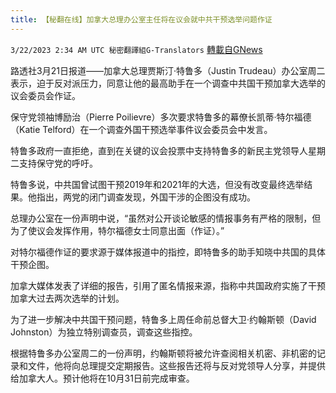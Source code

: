 ```yaml
---
title: 【秘翻在线】加拿大总理办公室主任将在议会就中共干预选举问题作证
---
```

`3/22/2023 2:34 AM UTC 秘密翻譯組G-Translators` [轉載自GNews](https://gnews.org/articles/1034738)

         

路透社3月21日报道——加拿大总理贾斯汀·特鲁多（Justin Trudeau）办公室周二表示，迫于反对派压力，同意让他的最高助手在一个调查中共国干预加拿大选举的议会委员会作证。

保守党领袖博励治（Pierre Poilievre）多次要求特鲁多的幕僚长凯蒂·特尔福德（Katie Telford）在一个调查外国干预选举事件议会委员会中发言。

特鲁多政府一直拒绝，直到在关键的议会投票中支持特鲁多的新民主党领导人星期二支持保守党的呼吁。

特鲁多说，中共国曾试图干预2019年和2021年的大选，但没有改变最终选举结果。他指出，两党的闭门调查发现，外国干涉的企图没有成功。

总理办公室在一份声明中说，“虽然对公开谈论敏感的情报事务有严格的限制，但为了使议会发挥作用，特尔福德女士同意出面（作证）。”

对特尔福德作证的要求源于媒体报道中的指控，即特鲁多的助手知晓中共国的具体干预企图。

加拿大媒体发表了详细的报告，引用了匿名情报来源，指称中共国政府实施了干预加拿大过去两次选举的计划。

为了进一步解决中共国干预问题，特鲁多上周任命前总督大卫·约翰斯顿（David Johnston）为独立特别调查员，调查这些指控。

根据特鲁多办公室周二的一份声明，约翰斯顿将被允许查阅相关机密、非机密的记录和文件，他将向总理提交定期报告。这些报告还将与反对党领导人分享，并提供给加拿大人。预计他将在10月31日前完成审查。
